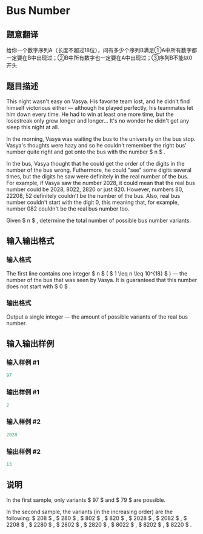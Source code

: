 # Bus Number

## 题意翻译

给你一个数字序列A（长度不超过18位），问有多少个序列B满足①A中所有数字都一定要在B中出现过；②B中所有数字也一定要在A中出现过；③序列B不能以0开头

## 题目描述

This night wasn't easy on Vasya. His favorite team lost, and he didn't find himself victorious either — although he played perfectly, his teammates let him down every time. He had to win at least one more time, but the losestreak only grew longer and longer... It's no wonder he didn't get any sleep this night at all.

In the morning, Vasya was waiting the bus to the university on the bus stop. Vasya's thoughts were hazy and so he couldn't remember the right bus' number quite right and got onto the bus with the number $ n $ .

In the bus, Vasya thought that he could get the order of the digits in the number of the bus wrong. Futhermore, he could "see" some digits several times, but the digits he saw were definitely in the real number of the bus. For example, if Vasya saw the number 2028, it could mean that the real bus number could be 2028, 8022, 2820 or just 820. However, numbers 80, 22208, 52 definitely couldn't be the number of the bus. Also, real bus number couldn't start with the digit 0, this meaning that, for example, number 082 couldn't be the real bus number too.

Given $ n $ , determine the total number of possible bus number variants.

## 输入输出格式

### 输入格式

The first line contains one integer $ n $ ( $ 1 \leq n \leq 10^{18} $ ) — the number of the bus that was seen by Vasya. It is guaranteed that this number does not start with $ 0 $ .

### 输出格式

Output a single integer — the amount of possible variants of the real bus number.

## 输入输出样例

### 输入样例 #1

```cpp
97

```
### 输出样例 #1

```cpp
2

```
### 输入样例 #2

```cpp
2028

```
### 输出样例 #2

```cpp
13

```
## 说明

In the first sample, only variants $ 97 $ and $ 79 $ are possible.

In the second sample, the variants (in the increasing order) are the following: $ 208 $ , $ 280 $ , $ 802 $ , $ 820 $ , $ 2028 $ , $ 2082 $ , $ 2208 $ , $ 2280 $ , $ 2802 $ , $ 2820 $ , $ 8022 $ , $ 8202 $ , $ 8220 $ .

